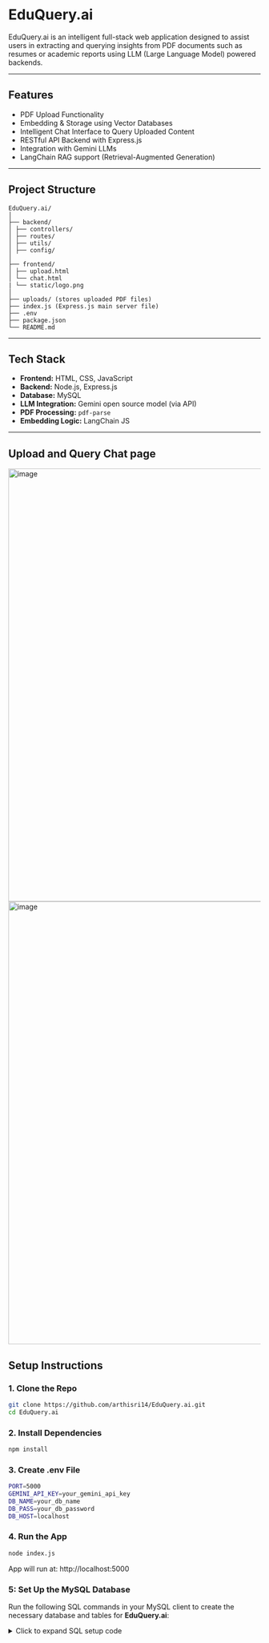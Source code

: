# EduQuery.ai 

EduQuery.ai is an intelligent full-stack web application designed to assist users in extracting and querying insights from PDF documents such as resumes or academic reports using LLM (Large Language Model) powered backends.

---

##  Features

-  PDF Upload Functionality
-  Embedding & Storage using Vector Databases
-  Intelligent Chat Interface to Query Uploaded Content
-  RESTful API Backend with Express.js
-  Integration with Gemini LLMs
-  LangChain RAG support (Retrieval-Augmented Generation)

---

##  Project Structure

```
EduQuery.ai/
│
├── backend/
│ ├── controllers/
│ ├── routes/
│ ├── utils/
│ ├── config/
│
├── frontend/
│ ├── upload.html
│ └── chat.html
| └── static/logo.png
│
├── uploads/ (stores uploaded PDF files)
├── index.js (Express.js main server file)
├── .env
├── package.json
└── README.md

```


---

##  Tech Stack

- **Frontend:** HTML, CSS, JavaScript
- **Backend:** Node.js, Express.js
- **Database:** MySQL
- **LLM Integration:** Gemini open source model (via API)
- **PDF Processing:** `pdf-parse`
- **Embedding Logic:** LangChain JS

---

## Upload and Query Chat page

<img width="1885" height="865" alt="image" src="https://github.com/user-attachments/assets/db2c4140-81e1-440b-b19b-92245774541f" />

<img width="1910" height="885" alt="image" src="https://github.com/user-attachments/assets/7db26e49-1614-4039-8b8b-956c47ff528e" />



##  Setup Instructions

### 1. Clone the Repo

```bash
git clone https://github.com/arthisri14/EduQuery.ai.git
cd EduQuery.ai
```
### 2. Install Dependencies

```bash
npm install
```
### 3. Create .env File

```bash
PORT=5000
GEMINI_API_KEY=your_gemini_api_key
DB_NAME=your_db_name
DB_PASS=your_db_password
DB_HOST=localhost
```

### 4. Run the App

```bash
node index.js
```
App will run at: http://localhost:5000

### 5: Set Up the MySQL Database

Run the following SQL commands in your MySQL client to create the necessary database and tables for **EduQuery.ai**:

<details>
<summary>Click to expand SQL setup code</summary>

<br>

```sql
-- Create the database
CREATE DATABASE eduquery;

-- Switch to the database
USE eduquery;

-- Create documents table
CREATE TABLE documents (
    id INT AUTO_INCREMENT PRIMARY KEY,
    name VARCHAR(255) NOT NULL,
    content TEXT,
    embedding TEXT
);

-- Create embeddings table
CREATE TABLE embeddings (
    id INT AUTO_INCREMENT PRIMARY KEY,
    document_id INT NOT NULL,
    chunk TEXT,
    embedding TEXT,
    FOREIGN KEY (document_id) REFERENCES documents(id) ON DELETE CASCADE
);

</details>

```


##  Usage Flow

 - Go to /upload — Upload a PDF file (e.g., resume, report).
 - The file is processed, vectorized, and stored.
 - Redirects to /chat — Chat interface opens.
 - Ask any query related to the uploaded content. The app uses LLM + vector search for context-aware answers.

